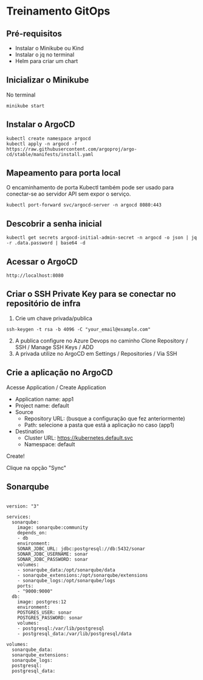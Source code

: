 # Treinamento GitOps

## Pré-requisitos

- Instalar o Minikube ou Kind
- Instalar o jq no terminal
- Helm para criar um chart

## Inicializar o Minikube

No terminal

```
minikube start
```

## Instalar o ArgoCD

```
kubectl create namespace argocd
kubectl apply -n argocd -f https://raw.githubusercontent.com/argoproj/argo-cd/stable/manifests/install.yaml
```

## Mapeamento para porta local

O encaminhamento de porta Kubectl também pode ser usado para conectar-se ao servidor API sem expor o serviço.

```
kubectl port-forward svc/argocd-server -n argocd 8080:443
```

## Descobrir a senha inicial

```
kubectl get secrets argocd-initial-admin-secret -n argocd -o json | jq -r .data.password | base64 -d
```

## Acessar o ArgoCD

```
http://localhost:8080
```

## Criar o SSH Private Key para se conectar no repositório de infra

1. Crie um chave privada/publica
```
ssh-keygen -t rsa -b 4096 -C "your_email@example.com"
```

2.  A publica configure no Azure Devops no caminho Clone Repository / SSH / Manage SSH Keys / ADD
3.  A privada utilize no ArgoCD em Settings / Repositories / Via SSH

## Crie a aplicação no ArgoCD

Acesse Application / Create Application

- Application name: app1
- Project name: default
- Source
  - Repository URL: (busque a configuração que fez anteriormente)
  - Path: selecione a pasta que está a aplicação no caso (app1)
- Destination
  - Cluster URL: https://kubernetes.default.svc
  - Namespace: default
    
Create!

Clique na opção "Sync"


## Sonarqube

```

version: "3"

services:
  sonarqube:
	image: sonarqube:community
	depends_on:
  	- db
	environment:
  	SONAR_JDBC_URL: jdbc:postgresql://db:5432/sonar
  	SONAR_JDBC_USERNAME: sonar
  	SONAR_JDBC_PASSWORD: sonar
	volumes:
  	- sonarqube_data:/opt/sonarqube/data
  	- sonarqube_extensions:/opt/sonarqube/extensions
  	- sonarqube_logs:/opt/sonarqube/logs
	ports:
  	- "9000:9000"
  db:
	image: postgres:12
	environment:
  	POSTGRES_USER: sonar
  	POSTGRES_PASSWORD: sonar
	volumes:
  	- postgresql:/var/lib/postgresql
  	- postgresql_data:/var/lib/postgresql/data

volumes:
  sonarqube_data:
  sonarqube_extensions:
  sonarqube_logs:
  postgresql:
  postgresql_data:

```
